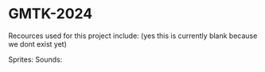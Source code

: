 # GMTK-2024

Recources used for this project include: (yes this is currently blank because we dont exist yet)

Sprites: 
Sounds: 

